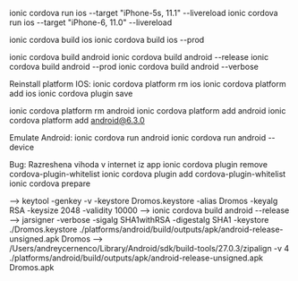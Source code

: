 ionic cordova run ios --target "iPhone-5s, 11.1" --livereload
ionic cordova run ios --target "iPhone-6, 11.0" --livereload

ionic cordova build ios
ionic cordova build ios --prod

ionic cordova build android
ionic cordova build android --release
ionic cordova build android --prod
ionic cordova build android --verbose

Reinstall platform IOS:
 ionic cordova platform rm ios
 ionic cordova platform add ios
 ionic cordova plugin save

ionic cordova platform rm android
ionic cordova platform add android
ionic cordova platform add android@6.3.0

Emulate Android:
ionic cordova run android
ionic cordova run android --device

 Bug: Razreshena vihoda v internet iz app 
ionic cordova plugin remove cordova-plugin-whitelist
ionic cordova plugin add cordova-plugin-whitelist
ionic cordova prepare

--> keytool -genkey -v -keystore Dromos.keystore -alias Dromos -keyalg RSA -keysize 2048 -validity 10000
--> ionic cordova build android --release
--> jarsigner -verbose -sigalg SHA1withRSA -digestalg SHA1 -keystore ./Dromos.keystore ./platforms/android/build/outputs/apk/android-release-unsigned.apk Dromos
--> /Users/andreycernenco/Library/Android/sdk/build-tools/27.0.3/zipalign -v 4 ./platforms/android/build/outputs/apk/android-release-unsigned.apk Dromos.apk
